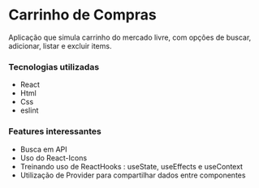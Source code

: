 # Carrinho de Compras

Aplicação que simula carrinho do mercado livre, com opções
de buscar, adicionar, listar e excluir items. 


### Tecnologias utilizadas

* React
* Html
* Css
* eslint

### Features interessantes

* Busca em API 
* Uso do React-Icons
* Treinando uso de ReactHooks : useState, useEffects e useContext
* Utilização de Provider para compartilhar dados entre componentes






